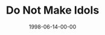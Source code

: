 ---
layout: message
category: message
series: "God's Top 10"
title: "Do Not Make Idols"
date: 1998-06-14-00-00
message_id: 438
---